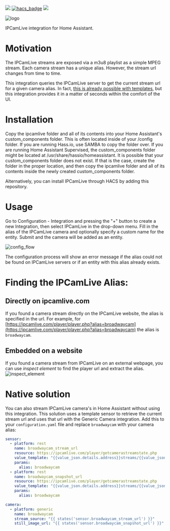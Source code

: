[![](https://img.shields.io/github/release/ddanssaert/home-assistant-ipcamlive/all.svg?style=for-the-badge)](https://github.com/ddanssaert/home-assistant-ipcamlive/releases)
[![hacs_badge](https://img.shields.io/badge/HACS-Custom-41BDF5.svg?style=for-the-badge)](https://github.com/hacs/integration)
[![](https://img.shields.io/badge/MAINTAINER-%40ddanssaert-green?style=for-the-badge)](https://github.com/ddanssaert)

![logo](https://github.com/ddanssaert/home-assistant-ipcamlive/raw/main/img/logo.png)

IPCamLive integration for Home Assistant.

# Motivation
The IPCamLive streams are exposed via a m3u8 playlist as a simple MPEG stream. Each camera stream has a unique alias. However, the stream url changes from time to time.

This integration queries the IPCamLive server to get the current stream url for a given camera alias. In fact, [this is already possible with templates](https://github.com/ddanssaert/home-assistant-ipcamlive#native-solution), but this integration provides it in a matter of seconds within the comfort of the UI.

# Installation
Copy the ipcamlive folder and all of its contents into your Home Assistant's custom_components folder. This is often located inside of your /config folder. If you are running Hass.io, use SAMBA to copy the folder over. If you are running Home Assistant Supervised, the custom_components folder might be located at /usr/share/hassio/homeassistant. It is possible that your custom_components folder does not exist. If that is the case, create the folder in the proper location, and then copy the ipcamlive folder and all of its contents inside the newly created custom_components folder.

Alternatively, you can install IPCamLive through HACS by adding this repository.

# Usage
Go to Configuration - Integration and pressing the "+" button to create a new Integration, then select IPCamLive in the drop-down menu. Fill in the alias of the IPCamLive camera and optionally specify a custom name for the entity. Submit and the camera will be added as an entity.

![config_flow](https://github.com/ddanssaert/home-assistant-ipcamlive/raw/main/img/config_flow.png)

The configuration process will show an error message if the alias could not be found on IPCamLive servers or if an entity with this alias already exists.

# Finding the IPCamLive Alias:
## Directly on ipcamlive.com
If you found a camera stream directly on the IPCamLive website, the alias is specified in the url.
For example, for [https://ipcamlive.com/player/player.php?alias=broadwaycam](https://ipcamlive.com/player/player.php?alias=broadwaycam) the alias is `broadwaycam`.
## Embedded on a website
If you found a camera stream from IPCamLive on an external webpage, you can use *inspect element* to find the player url and extract the alias.
![inspect_element](https://github.com/ddanssaert/home-assistant-ipcamlive/raw/main/img/inspect_element.png)

# Native solution
You can also stream IPCamLive camera's in Home Assistant without using this integration. This solution uses a template sensor to retrieve the current stream url and uses that url with the Generic Camera integration. Add this to your `configuration.yaml` file and replace `broadwaycam` with your camera alias:
```yaml
sensor:
  - platform: rest
    name: broadwaycam_stream_url
    resource: https://ipcamlive.com/player/getcamerastreamstate.php
    value_template: "{{value_json.details.address}}streams/{{value_json.details.streamid}}/stream.m3u8"
    params:
      alias: broadwaycam
  - platform: rest
    name: broadwaycam_snapshot_url
    resource: https://ipcamlive.com/player/getcamerastreamstate.php
    value_template: "{{value_json.details.address}}streams/{{value_json.details.streamid}}/snapshot.jpg"
    params:
      alias: broadwaycam

camera:
  - platform: generic
    name: broadwaycam
    stream_source: "{{ states('sensor.broadwaycam_stream_url') }}"
    still_image_url: "{{ states('sensor.broadwaycam_snapshot_url') }}"
```